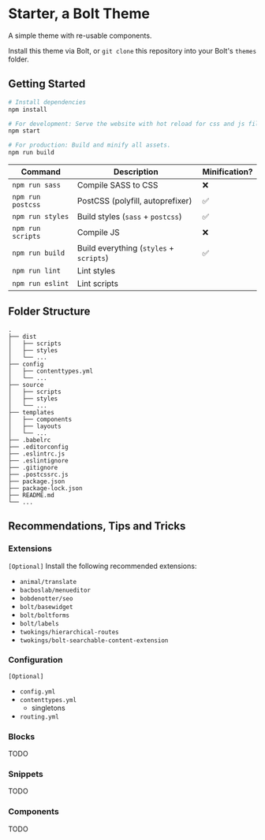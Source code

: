 # Starter, a Bolt Theme

A simple theme with re-usable components.

Install this theme via Bolt, or `git clone` this repository into your Bolt's
`themes` folder.

## Getting Started

```sh
# Install dependencies
npm install

# For development: Serve the website with hot reload for css and js files.
npm start

# For production: Build and minify all assets.
npm run build
```

| Command                | Description                              | Minification? |
|------------------------|------------------------------------------|---------------|
| `npm run sass`         | Compile SASS to CSS                      | ❌           |
| `npm run postcss`      | PostCSS (polyfill, autoprefixer)         | ✅           |
| `npm run styles`       | Build styles (`sass` + `postcss`)        | ✅           |
| `npm run scripts`      | Compile JS                               | ❌           |
| `npm run build`        | Build everything (`styles` + `scripts`)  | ✅           |
| `npm run lint`         | Lint styles                              |               |
| `npm run eslint`       | Lint scripts                             |               |


## Folder Structure

```
.
├── dist
│   ├── scripts
│   ├── styles
│   └── ...
├── config
│   ├── contenttypes.yml
│   └── ...
├── source
│   ├── scripts
│   ├── styles
│   └── ...
├── templates
│   ├── components
│   ├── layouts
│   └── ...
├── .babelrc
├── .editorconfig
├── .eslintrc.js
├── .eslintignore
├── .gitignore
├── .postcssrc.js
├── package.json
├── package-lock.json
├── README.md
└── ...
```


## Recommendations, Tips and Tricks


### Extensions

`[Optional]` Install the following recommended extensions:

- `animal/translate`
- `bacboslab/menueditor`
- `bobdenotter/seo`
- `bolt/basewidget`
- `bolt/boltforms`
- `bolt/labels`
- `twokings/hierarchical-routes`
- `twokings/bolt-searchable-content-extension`


### Configuration

`[Optional]`

- `config.yml`
- `contenttypes.yml`
    - singletons
- `routing.yml`


### Blocks

TODO


### Snippets

TODO


### Components

TODO
